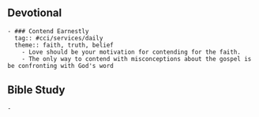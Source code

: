 ## Devotional
	- ### Contend Earnestly
	  tag:: #cci/services/daily
	  theme:: faith, truth, belief
		- Love should be your motivation for contending for the faith.
		- The only way to contend with misconceptions about the gospel is be confronting with God's word
## Bible Study
	-